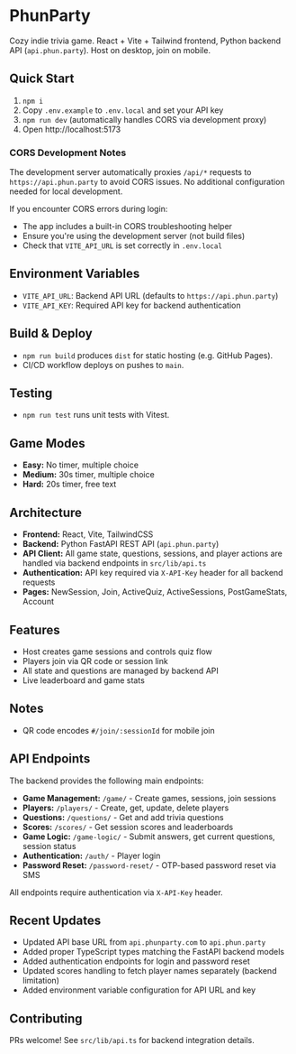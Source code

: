 
# PhunParty

Cozy indie trivia game. React + Vite + Tailwind frontend, Python backend API (`api.phun.party`). Host on desktop, join on mobile.

## Quick Start

1. `npm i`
2. Copy `.env.example` to `.env.local` and set your API key
3. `npm run dev` (automatically handles CORS via development proxy)
4. Open http://localhost:5173

### CORS Development Notes

The development server automatically proxies `/api/*` requests to `https://api.phun.party` to avoid CORS issues. No additional configuration needed for local development.

If you encounter CORS errors during login:
- The app includes a built-in CORS troubleshooting helper
- Ensure you're using the development server (not build files)
- Check that `VITE_API_URL` is set correctly in `.env.local`

## Environment Variables

- `VITE_API_URL`: Backend API URL (defaults to `https://api.phun.party`)
- `VITE_API_KEY`: Required API key for backend authentication

## Build & Deploy

- `npm run build` produces `dist` for static hosting (e.g. GitHub Pages).
- CI/CD workflow deploys on pushes to `main`.

## Testing

- `npm run test` runs unit tests with Vitest.

## Game Modes

- **Easy:** No timer, multiple choice
- **Medium:** 30s timer, multiple choice
- **Hard:** 20s timer, free text

## Architecture

- **Frontend:** React, Vite, TailwindCSS
- **Backend:** Python FastAPI REST API (`api.phun.party`)
- **API Client:** All game state, questions, sessions, and player actions are handled via backend endpoints in `src/lib/api.ts`
- **Authentication:** API key required via `X-API-Key` header for all backend requests
- **Pages:** NewSession, Join, ActiveQuiz, ActiveSessions, PostGameStats, Account

## Features

- Host creates game sessions and controls quiz flow
- Players join via QR code or session link
- All state and questions are managed by backend API
- Live leaderboard and game stats

## Notes

- QR code encodes `#/join/:sessionId` for mobile join

## API Endpoints

The backend provides the following main endpoints:

- **Game Management:** `/game/` - Create games, sessions, join sessions
- **Players:** `/players/` - Create, get, update, delete players  
- **Questions:** `/questions/` - Get and add trivia questions
- **Scores:** `/scores/` - Get session scores and leaderboards
- **Game Logic:** `/game-logic/` - Submit answers, get current questions, session status
- **Authentication:** `/auth/` - Player login
- **Password Reset:** `/password-reset/` - OTP-based password reset via SMS

All endpoints require authentication via `X-API-Key` header.

## Recent Updates

- Updated API base URL from `api.phunparty.com` to `api.phun.party`
- Added proper TypeScript types matching the FastAPI backend models
- Added authentication endpoints for login and password reset
- Updated scores handling to fetch player names separately (backend limitation)
- Added environment variable configuration for API URL and key

## Contributing

PRs welcome! See `src/lib/api.ts` for backend integration details.